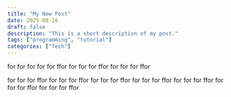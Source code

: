 ```yaml
---
title: "My New Post"
date: 2025-08-16
draft: false
description: "This is a short description of my post."
tags: ["programming", "tutorial"]
categories: ["Tech"]
---
```

for for for for for ffor 
 for for for ffor 
 for for for ffor 

 for for for ffor 
 for for for ffor 
 for for for ffor  for for for ffor  for for for ffor  for for for ffor  for for for ffor 
